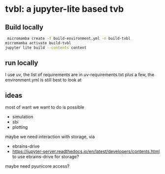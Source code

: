# tvbl: a jupyter-lite based tvb


## Build locally

```sh
 micromamba create -f build-environment.yml -n build-tvbl
micromamba activate build-tvbl
jupyter lite build --contents content
```

## run locally

I use uv, the list of requirements are in uv-requirements.txt plus a few, the environment.yml is still best to look at

## ideas

most of want we want to do is possible 

- simulation
- sbi
- plotting

maybe we need interaction with storage, via

- ebrains-drive
- https://jupyter-server.readthedocs.io/en/latest/developers/contents.html to use ebrains-drive for storage?

maybe need pyunicore access?
